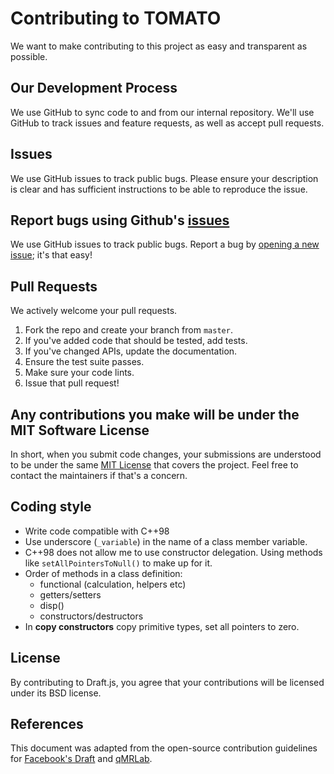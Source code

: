 # Contributing to TOMATO
We want to make contributing to this project as easy and transparent as
possible.

## Our Development Process
We use GitHub to sync code to and from our internal repository. We'll use GitHub
to track issues and feature requests, as well as accept pull requests.

## Issues
We use GitHub issues to track public bugs. Please ensure your description is
clear and has sufficient instructions to be able to reproduce the issue.

## Report bugs using Github's [issues](https://github.com/MRKonrad/tomato/issues)
We use GitHub issues to track public bugs. Report a bug by [opening a new issue](); it's that easy!


## Pull Requests
We actively welcome your pull requests.

1. Fork the repo and create your branch from `master`.
2. If you've added code that should be tested, add tests.
3. If you've changed APIs, update the documentation.
4. Ensure the test suite passes.
5. Make sure your code lints.
6. Issue that pull request!

## Any contributions you make will be under the MIT Software License
In short, when you submit code changes, your submissions are understood to be under the same 
[MIT License](http://choosealicense.com/licenses/mit/) that covers the project. 
Feel free to contact the maintainers if that's a concern.

## Coding style
* Write code compatible with C++98
* Use underscore (`_variable`) in the name of a class member variable.
* C++98 does not allow me to use constructor delegation. Using methods like `setAllPointersToNull()` to make up for it.
* Order of methods in a class definition:
    * functional (calculation, helpers etc)
    * getters/setters
    * disp()
    * constructors/destructors
* In **copy constructors** copy primitive types, set all pointers to zero.

## License
By contributing to Draft.js, you agree that your contributions will be licensed
under its BSD license.

## References
This document was adapted from the open-source contribution guidelines for 
[Facebook's Draft](https://github.com/facebook/draft-js/blob/a9316a723f9e918afde44dea68b5f9f39b7d9b00/CONTRIBUTING.md) 
and [qMRLab](https://github.com/qMRLab/qMRLab/blob/master/CONTRIBUTING.md).